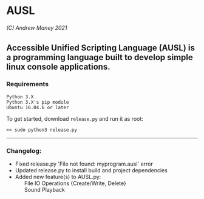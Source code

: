 # AUSL
###### (C) Andrew Maney 2021
Accessible Unified Scripting Language (AUSL) is a programming language built to develop simple linux console applications.
---
### Requirements
```
Python 3.X
Python 3.X's pip module
Ubuntu 16.04.6 or later
```

To get started, download 
```release.py```
and run it as root:

```>> sudo python3 release.py```

---

### Changelog:
- Fixed release.py 'File not found: myprogram.ausl' error
- Updated release.py to install build and project dependencies
- Added new feature(s) to AUSL.py:<br>
&nbsp;&nbsp;&nbsp;&nbsp;&nbsp;&nbsp;File IO Operations {Create/Write, Delete}<br>
&nbsp;&nbsp;&nbsp;&nbsp;&nbsp;&nbsp;Sound Playback
